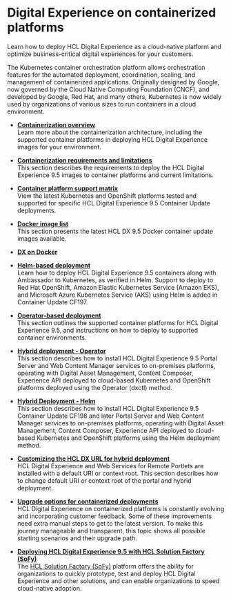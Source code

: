 # Digital Experience on containerized platforms

Learn how to deploy HCL Digital Experience as a cloud-native platform and optimize business-critical digital experiences for your customers.

The Kubernetes container orchestration platform allows orchestration features for the automated deployment, coordination, scaling, and management of containerized applications. Originally designed by Google, now governed by the Cloud Native Computing Foundation \(CNCF\), and developed by Google, Red Hat, and many others, Kubernetes is now widely used by organizations of various sizes to run containers in a cloud environment.

-   **[Containerization overview](../containerization/overview.md)**  
Learn more about the containerization architecture, including the supported container platforms in deploying HCL Digital Experience images for your environment.
-   **[Containerization requirements and limitations](../containerization/limitations_requirements.md)**  
This section describes the requirements to deploy the HCL Digital Experience 9.5 images to container platforms and current limitations.
-   **[Container platform support matrix](../containerization/c_kubesupportstatement.md)**  
View the latest Kubernetes and OpenShift platforms tested and supported for specific HCL Digital Experience 9.5 Container Update deployments.
-   **[Docker image list](../containerization/docker.md)**  
This section presents the latest HCL DX 9.5 Docker container update images available.
-   **[DX on Docker](../docker/dxondocker.md)**  

-   **[Helm-based deployment](../containerization/helm.md)**  
Learn how to deploy HCL Digital Experience 9.5 containers along with Ambassador to Kubernetes, as verified in Helm. Support to deploy to Red Hat OpenShift, Amazon Elastic Kubernetes Service \(Amazon EKS\), and Microsoft Azure Kubernetes Service \(AKS\) using Helm is added in Container Update CF197.
-   **[Operator-based deployment](../containerization/deploy_container_platforms.md)**  
This section outlines the supported container platforms for HCL Digital Experience 9.5, and instructions on how to deploy to supported container environments.
-   **[Hybrid deployment - Operator](../containerization/hybrid_deployment_operator.md)**  
This section describes how to install HCL Digital Experience 9.5 Portal Server and Web Content Manager services to on-premises platforms, operating with Digital Asset Management, Content Composer, Experience API deployed to cloud-based Kubernetes and OpenShift platforms deployed using the Operator \(dxctl\) method.
-   **[Hybrid Deployment - Helm](../containerization/hybrid_deployment_helm.md)**  
This section describes how to install HCL Digital Experience 9.5 Container Update CF198 and later Portal Server and Web Content Manager services to on-premises platforms, operating with Digital Asset Management, Content Composer, Experience API deployed to cloud-based Kubernetes and OpenShift platforms using the Helm deployment method.
-   **[Customizing the HCL DX URL for hybrid deployment](../containerization/t_customize_dx_url_hybrid_deployment.md)**  
HCL Digital Experience and Web Services for Remote Portlets are installed with a default URI or context root. This section describes how to change default URI or context root of the portal and hybrid deployment.
-   **[Upgrade options for containerized deployments](../containerization/container_upgrade_overview.md)**  
 HCL Digital Experience on containerized platforms is constantly evolving and incorporating customer feedback. Some of these improvements need extra manual steps to get to the latest version. To make this journey manageable and transparent, this topic shows all possible starting scenarios and their upgrade path.
-   **[Deploying HCL Digital Experience 9.5 with HCL Solution Factory \(SoFy\)](../containerization/hybrid_deployment_HCL_SoFy.md)**  
The [HCL Solution Factory \(SoFy\)](https://www.hcltechsw.com/sofy/catalog) platform offers the ability for organizations to quickly prototype, test and deploy HCL Digital Experience and other solutions, and can enable organizations to speed cloud-native adoption.

